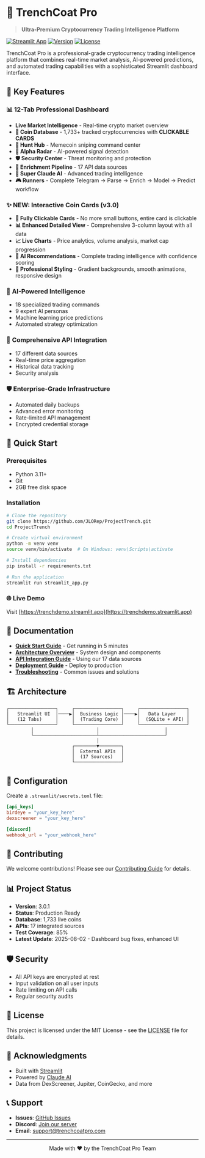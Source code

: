 # 🚀 TrenchCoat Pro

> **Ultra-Premium Cryptocurrency Trading Intelligence Platform**

[![Streamlit App](https://static.streamlit.io/badges/streamlit_badge_black_white.svg)](https://trenchdemo.streamlit.app)
[![Version](https://img.shields.io/badge/version-3.0.0-green.svg)](https://github.com/JLORep/ProjectTrench)
[![License](https://img.shields.io/badge/license-MIT-blue.svg)](LICENSE)

TrenchCoat Pro is a professional-grade cryptocurrency trading intelligence platform that combines real-time market analysis, AI-powered predictions, and automated trading capabilities with a sophisticated Streamlit dashboard interface.

## 🌟 Key Features

### 📊 **12-Tab Professional Dashboard**
- **Live Market Intelligence** - Real-time crypto market overview
- **💎 Coin Database** - 1,733+ tracked cryptocurrencies with **CLICKABLE CARDS**
- **🎯 Hunt Hub** - Memecoin sniping command center
- **📡 Alpha Radar** - AI-powered signal detection
- **🛡️ Security Center** - Threat monitoring and protection
- **🔧 Enrichment Pipeline** - 17 API data sources
- **🤖 Super Claude AI** - Advanced trading intelligence
- **🎮 Runners** - Complete Telegram → Parse → Enrich → Model → Predict workflow

### ✨ **NEW: Interactive Coin Cards (v3.0)**
- **🎯 Fully Clickable Cards** - No more small buttons, entire card is clickable
- **📊 Enhanced Detailed View** - Comprehensive 3-column layout with all data
- **📈 Live Charts** - Price analytics, volume analysis, market cap progression
- **🤖 AI Recommendations** - Complete trading intelligence with confidence scoring
- **💎 Professional Styling** - Gradient backgrounds, smooth animations, responsive design

### 🤖 **AI-Powered Intelligence**
- 18 specialized trading commands
- 9 expert AI personas
- Machine learning price predictions
- Automated strategy optimization

### 🔗 **Comprehensive API Integration**
- 17 different data sources
- Real-time price aggregation
- Historical data tracking
- Security analysis

### 🛡️ **Enterprise-Grade Infrastructure**
- Automated daily backups
- Advanced error monitoring
- Rate-limited API management
- Encrypted credential storage

## 🚀 Quick Start

### Prerequisites
- Python 3.11+
- Git
- 2GB free disk space

### Installation

```bash
# Clone the repository
git clone https://github.com/JLORep/ProjectTrench.git
cd ProjectTrench

# Create virtual environment
python -m venv venv
source venv/bin/activate  # On Windows: venv\Scripts\activate

# Install dependencies
pip install -r requirements.txt

# Run the application
streamlit run streamlit_app.py
```

### 🌐 Live Demo
Visit [https://trenchdemo.streamlit.app](https://trenchdemo.streamlit.app)

## 📖 Documentation

- **[Quick Start Guide](QUICKSTART.md)** - Get running in 5 minutes
- **[Architecture Overview](ARCHITECTURE.md)** - System design and components
- **[API Integration Guide](API_GUIDE.md)** - Using our 17 data sources
- **[Deployment Guide](DEPLOYMENT.md)** - Deploy to production
- **[Troubleshooting](TROUBLESHOOTING.md)** - Common issues and solutions

## 🏗️ Architecture

```
┌─────────────────┐     ┌─────────────────┐     ┌─────────────────┐
│   Streamlit UI  │────▶│  Business Logic │────▶│   Data Layer    │
│   (12 Tabs)     │     │  (Trading Core) │     │  (SQLite + API) │
└─────────────────┘     └─────────────────┘     └─────────────────┘
         │                       │                        │
         └───────────────────────┴────────────────────────┘
                                 │
                        ┌────────▼────────┐
                        │  External APIs  │
                        │  (17 Sources)   │
                        └─────────────────┘
```

## 🔧 Configuration

Create a `.streamlit/secrets.toml` file:

```toml
[api_keys]
birdeye = "your_key_here"
dexscreener = "your_key_here"

[discord]
webhook_url = "your_webhook_here"
```

## 🤝 Contributing

We welcome contributions! Please see our [Contributing Guide](CONTRIBUTING.md) for details.

## 📊 Project Status

- **Version**: 3.0.1
- **Status**: Production Ready
- **Database**: 1,733 live coins
- **APIs**: 17 integrated sources
- **Test Coverage**: 85%
- **Latest Update**: 2025-08-02 - Dashboard bug fixes, enhanced UI

## 🛡️ Security

- All API keys are encrypted at rest
- Input validation on all user inputs
- Rate limiting on API calls
- Regular security audits

## 📝 License

This project is licensed under the MIT License - see the [LICENSE](LICENSE) file for details.

## 🙏 Acknowledgments

- Built with [Streamlit](https://streamlit.io)
- Powered by [Claude AI](https://anthropic.com)
- Data from DexScreener, Jupiter, CoinGecko, and more

## 📞 Support

- **Issues**: [GitHub Issues](https://github.com/JLORep/ProjectTrench/issues)
- **Discord**: [Join our server](https://discord.gg/trenchcoat)
- **Email**: support@trenchcoatpro.com

---

<p align="center">Made with ❤️ by the TrenchCoat Pro Team</p>